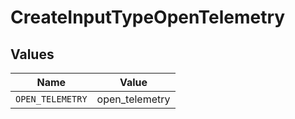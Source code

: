 # CreateInputTypeOpenTelemetry


## Values

| Name             | Value            |
| ---------------- | ---------------- |
| `OPEN_TELEMETRY` | open_telemetry   |